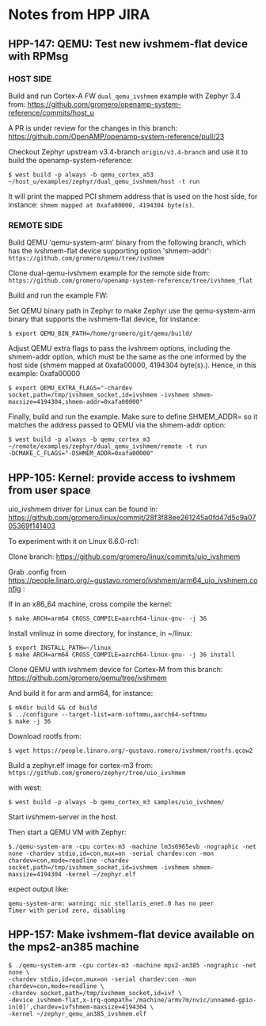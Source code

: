 # Notes from HPP JIRA

## HPP-147: QEMU: Test new ivshmem-flat device with RPMsg

### HOST SIDE

Build and run Cortex-A FW `dual_qemu_ivshmem` example with Zephyr 3.4 from:
https://github.com/gromero/openamp-system-reference/commits/host_u

A PR is under review for the changes in this branch: 
https://github.com/OpenAMP/openamp-system-reference/pull/23

Checkout Zephyr upstream v3.4-branch `origin/v3.4-branch` and use it to build
the openamp-system-reference:

```
$ west build -p always -b qemu_cortex_a53 ~/host_u/examples/zephyr/dual_qemu_ivshmem/host -t run
```

It will print the mapped PCI shmem address that is used on the host side,
for instance: `shmem mapped at 0xafa00000, 4194304 byte(s)`.

### REMOTE SIDE

Build QEMU 'qemu-system-arm' binary from the following branch, which has the ivshmem-flat device supporting option 'shmem-addr': `https://github.com/gromero/qemu/tree/ivshmem`

Clone dual-qemu-ivshmem example for the remote side from:
`https://github.com/gromero/openamp-system-reference/tree/ivshmem_flat`

Build and run the example FW:

Set QEMU binary path in Zephyr to make Zephyr use the qemu-system-arm binary
that supports the ivshmem-flat device, for instance:

```
$ export QEMU_BIN_PATH=/home/gromero/git/qemu/build/
```

Adjust QEMU extra flags to pass the ivshmem options, including the shmem-addr
option, which must be the same as the one informed by the host side
(shmem mapped at 0xafa00000, 4194304 byte(s).). 
Hence, in this example: 0xafa00000

```
$ export QEMU_EXTRA_FLAGS="-chardev socket,path=/tmp/ivshmem_socket,id=ivshmem -ivshmem shmem-maxsize=4194304,shmem-addr=0xafa00000"
```

Finally, build and run the example. Make sure to define SHMEM_ADDR= so it
matches the address passed to QEMU via the shmem-addr option:

```
$ west build -p always -b qemu_cortex_m3 ~/remote/examples/zephyr/dual_qemu_ivshmem/remote -t run 
-DCMAKE_C_FLAGS="-DSHMEM_ADDR=0xafa00000"
```

## HPP-105: Kernel: provide access to ivshmem from user space

uio_ivshmem driver for Linux can be found in:
https://github.com/gromero/linux/commit/28f3f88ee261245a0fd47d5c9a0705369f141403

To experiment with it on Linux 6.6.0-rc1:

Clone branch:
https://github.com/gromero/linux/commits/uio_ivshmem

Grab .config from https://people.linaro.org/~gustavo.romero/ivshmem/arm64_uio_ivshmem.config :

If in an x86_64 machine, cross compile the kernel:

```
$ make ARCH=arm64 CROSS_COMPILE=aarch64-linux-gnu- -j 36
```

Install vmlinuz in some directory, for instance, in ~/linux:

```
$ export INSTALL_PATH=~/linux
$ make ARCH=arm64 CROSS_COMPILE=aarch64-linux-gnu- -j 36 install
```

Clone QEMU with ivshmem device for Cortex-M from this branch:
https://github.com/gromero/qemu/tree/ivshmem

And build it for arm and arm64, for instance:
```
$ mkdir build && cd build
$ ../configure --target-list=arm-softmmu,aarch64-softmmu
$ make -j 36
```

Download rootfs from:
```
$ wget https://people.linaro.org/~gustavo.romero/ivshmem/rootfs.qcow2
```

Build a zephyr.elf image for cortex-m3 from:
`https://github.com/gromero/zephyr/tree/uio_ivshmem`

with west:

```
$ west build -p always -b qemu_cortex_m3 samples/uio_ivshmem/
```

Start ivshmem-server in the host.

Then start a QEMU VM with Zephyr:

```
$./qemu-system-arm -cpu cortex-m3 -machine lm3s6965evb -nographic -net none -chardev stdio,id=con,mux=on -serial chardev:con -mon
chardev=con,mode=readline -chardev socket,path=/tmp/ivshmem_socket,id=ivshmem -ivshmem shmem-maxsize=4194304 -kernel ~/zephyr.elf
```

expect output like:

```
qemu-system-arm: warning: nic stellaris_enet.0 has no peer
Timer with period zero, disabling
```

## HPP-157: Make ivshmem-flat device available on the mps2-an385 machine

```
$ ./qemu-system-arm -cpu cortex-m3 -machine mps2-an385 -nographic -net none \
-chardev stdio,id=con,mux=on -serial chardev:con -mon chardev=con,mode=readline \
-chardev socket,path=/tmp/ivshmem_socket,id=ivf \
-device ivshmem-flat,x-irq-qompath='/machine/armv7m/nvic/unnamed-gpio-in[0]',chardev=ivfshmem-maxsize=4194304 \
-kernel ~/zephyr_qemu_an385_ivshmem.elf
```
